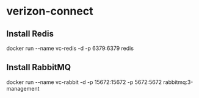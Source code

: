 # verizon-connect

## Install Redis
docker run --name vc-redis -d -p 6379:6379 redis

## Install RabbitMQ
docker run --name vc-rabbit -d -p 15672:15672 -p 5672:5672 rabbitmq:3-management